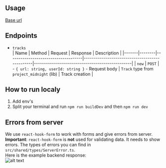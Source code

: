 ## Usage

[Base url](https://project-midnight-backend.onrender.com/)

## Endpoints

- `tracks`
  <br>
  | Name | Method | Request | Response | Description |
  |-------|--------|-------------------------------------|------------------------------------------------|-------------------------------------------------|
  | `new` | `POST` | - `{ url: string, userId: string }` - Request body | `Track` type from `project_midnight` (lib) | Track creation |

## How to run localy

1. Add env's
2. Split your terminal and run `npm run buildDev` and then `npm run dev`

## Errors from server

We use `react-hook-form` to work with forms and give errors from server.
<br>
**Important**: `react-hook-form` is **not** used for validating data. It needs to show errors. The types of errors you can find in `src/shared/types/ServerError.ts`.
<br>
Here is the example backend response:
<br>
![alt text](https://iili.io/JM7u6Qe.jpg)
